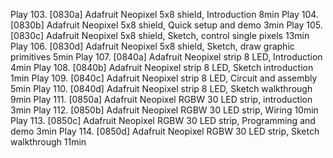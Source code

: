 Play 103. [0830a] Adafruit Neopixel 5x8 shield, Introduction
8min
Play 104. [0830b] Adafruit Neopixel 5x8 shield, Quick setup and demo
3min
Play 105. [0830c] Adafruit Neopixel 5x8 shield, Sketch, control single pixels
13min
Play 106. [0830d] Adafruit Neopixel 5x8 shield, Sketch, draw graphic primitives
5min
Play 107. [0840a] Adafruit Neopixel strip 8 LED, Introduction
4min
Play 108. [0840b] Adafruit Neopixel strip 8 LED, Sketch introduction
1min
Play 109. [0840c] Adafruit Neopixel strip 8 LED, Circuit and assembly
5min
Play 110. [0840d] Adafruit Neopixel strip 8 LED, Sketch walkthrough
9min
Play 111. [0850a] Adafruit Neopixel RGBW 30 LED strip, introduction
3min
Play 112. [0850b] Adafruit Neopixel RGBW 30 LED strip, Wiring
10min
Play 113. [0850c] Adafruit Neopixel RGBW 30 LED strip, Programming and demo
3min
Play 114. [0850d] Adafruit Neopixel RGBW 30 LED strip, Sketch walkthrough
11min
